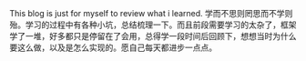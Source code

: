 This blog is just for myself to review what i learned.
学而不思则罔思而不学则殆。学习的过程中有各种小坑，总结梳理一下。而且前段需要学习的太杂了，框架学了一堆，好多都只是停留在了会用，总得学一段时间后回顾下，想想当时为什么要这么做，以及是怎么实现的。愿自己每天都进步一点点。


